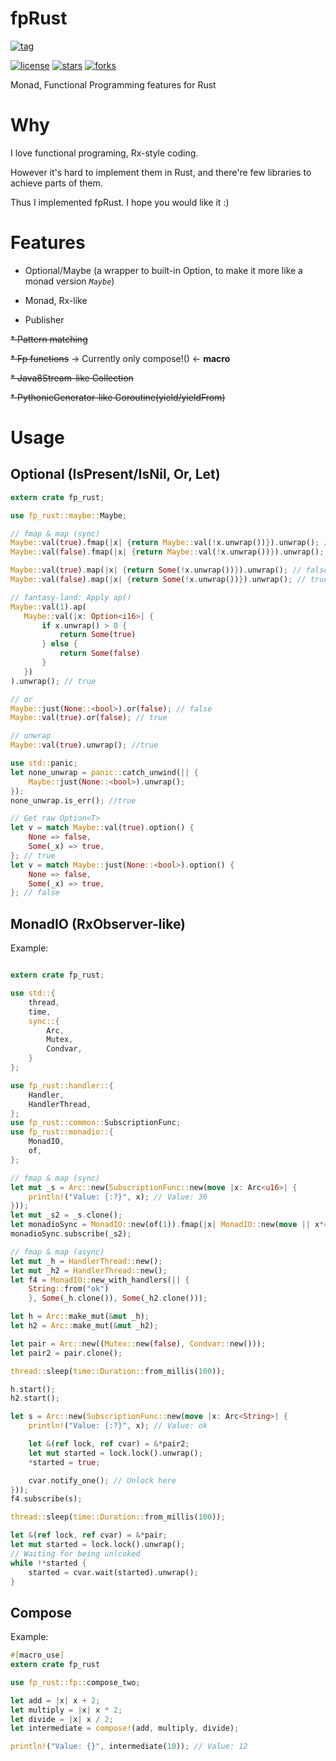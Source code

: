 # fpRust

[![tag](https://img.shields.io/github/tag/TeaEntityLab/fpRust.svg)](https://github.com/TeaEntityLab/fpRust)

[![license](https://img.shields.io/github/license/TeaEntityLab/fpRust.svg?style=social&label=License)](https://github.com/TeaEntityLab/fpRust)
[![stars](https://img.shields.io/github/stars/TeaEntityLab/fpRust.svg?style=social&label=Stars)](https://github.com/TeaEntityLab/fpRust)
[![forks](https://img.shields.io/github/forks/TeaEntityLab/fpRust.svg?style=social&label=Fork)](https://github.com/TeaEntityLab/fpRust)

Monad, Functional Programming features for Rust

# Why

I love functional programing, Rx-style coding.

However it's hard to implement them in Rust, and there're few libraries to achieve parts of them.

Thus I implemented fpRust. I hope you would like it :)

# Features

* Optional/Maybe (a wrapper to built-in Option<T>, to make it more like a monad version *`Maybe`*)

* Monad, Rx-like

* Publisher



~~* Pattern matching~~

~~* Fp functions~~ -> Currently only compose!() <- __macro__



~~* Java8Stream-like Collection~~

~~* PythonicGenerator-like Coroutine(yield/yieldFrom)~~


# Usage

## Optional (IsPresent/IsNil, Or, Let)

```rust
extern crate fp_rust;

use fp_rust::maybe::Maybe;

// fmap & map (sync)
Maybe::val(true).fmap(|x| {return Maybe::val(!x.unwrap())}).unwrap(); // false
Maybe::val(false).fmap(|x| {return Maybe::val(!x.unwrap())}).unwrap(); // true

Maybe::val(true).map(|x| {return Some(!x.unwrap())}).unwrap(); // false
Maybe::val(false).map(|x| {return Some(!x.unwrap())}).unwrap(); // true

// fantasy-land: Apply ap()
Maybe::val(1).ap(
   Maybe::val(|x: Option<i16>| {
       if x.unwrap() > 0 {
           return Some(true)
       } else {
           return Some(false)
       }
   })
).unwrap(); // true

// or
Maybe::just(None::<bool>).or(false); // false
Maybe::val(true).or(false); // true

// unwrap
Maybe::val(true).unwrap(); //true

use std::panic;
let none_unwrap = panic::catch_unwind(|| {
    Maybe::just(None::<bool>).unwrap();
});
none_unwrap.is_err(); //true

// Get raw Option<T>
let v = match Maybe::val(true).option() {
    None => false,
    Some(_x) => true,
}; // true
let v = match Maybe::just(None::<bool>).option() {
    None => false,
    Some(_x) => true,
}; // false
```

## MonadIO (RxObserver-like)

Example:
```rust

extern crate fp_rust;

use std::{
    thread,
    time,
    sync::{
        Arc,
        Mutex,
        Condvar,
    }
};

use fp_rust::handler::{
    Handler,
    HandlerThread,
};
use fp_rust::common::SubscriptionFunc;
use fp_rust::monadio::{
    MonadIO,
    of,
};

// fmap & map (sync)
let mut _s = Arc::new(SubscriptionFunc::new(move |x: Arc<u16>| {
    println!("Value: {:?}", x); // Value: 36
}));
let mut _s2 = _s.clone();
let monadioSync = MonadIO::new(of(1)).fmap(|x| MonadIO::new(move || x*4)).map(|x| x*3).map(|x| x*3);
monadioSync.subscribe(_s2);

// fmap & map (async)
let mut _h = HandlerThread::new();
let mut _h2 = HandlerThread::new();
let f4 = MonadIO::new_with_handlers(|| {
    String::from("ok")
    }, Some(_h.clone()), Some(_h2.clone()));

let h = Arc::make_mut(&mut _h);
let h2 = Arc::make_mut(&mut _h2);

let pair = Arc::new((Mutex::new(false), Condvar::new()));
let pair2 = pair.clone();

thread::sleep(time::Duration::from_millis(100));

h.start();
h2.start();

let s = Arc::new(SubscriptionFunc::new(move |x: Arc<String>| {
    println!("Value: {:?}", x); // Value: ok

    let &(ref lock, ref cvar) = &*pair2;
    let mut started = lock.lock().unwrap();
    *started = true;

    cvar.notify_one(); // Unlock here
}));
f4.subscribe(s);

thread::sleep(time::Duration::from_millis(100));

let &(ref lock, ref cvar) = &*pair;
let mut started = lock.lock().unwrap();
// Waiting for being unlcoked
while !*started {
    started = cvar.wait(started).unwrap();
}
```

## Compose

Example:

```rust
#[macro_use]
extern crate fp_rust

use fp_rust::fp::compose_two;

let add = |x| x + 2;
let multiply = |x| x * 2;
let divide = |x| x / 2;
let intermediate = compose!(add, multiply, divide);

println!("Value: {}", intermediate(10)); // Value: 12
```
